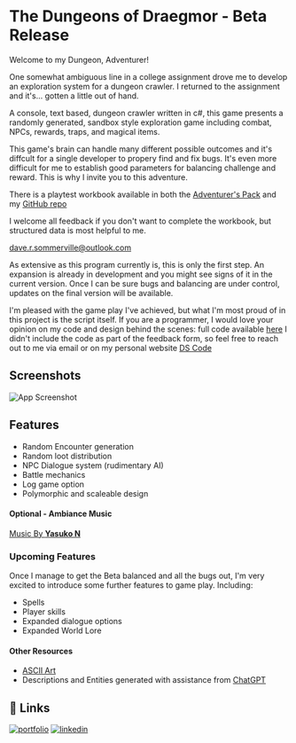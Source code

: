 
# The Dungeons of Draegmor - Beta Release
Welcome to my Dungeon, Adventurer! 

One somewhat ambiguous line in a college assignment drove me to develop an exploration system for a dungeon crawler. I returned to the assignment and it's... gotten a little out of hand. 


A console, text based, dungeon crawler written in c#, this game presents a randomly generated, sandbox style exploration game including combat, NPCs, rewards, traps, and magical items. 

This game's brain can handle many different possible outcomes and it's diffcult for a single developer to propery find and fix bugs. It's even more difficult for me to establish good parameters for balancing challenge and reward. This is why I invite you to this adventure. 

There is a playtest workbook available in both the [Adventurer's Pack](https://dave-sommerville.github.io/ds-code-releases/Releases/dungeon-adventurers-pack.zip) and my [GitHub repo](https://github.com/dave-sommerville/Dungeon_Crawler)

I welcome all feedback if you don't want to complete the workbook, but structured data is most helpful to me. 

[dave.r.sommerville@outlook.com](mailto:dave.r.sommerville@gmail.com)

As extensive as this program currently is, this is only the first step. An expansion is already in development and you might see signs of it in the current version. Once I can be sure bugs and balancing are under control, updates on the final version will be available. 


I'm pleased with the game play I've achieved, but what I'm most proud of in this project is the script itself. If you are a programmer, I would love your opinion on my code and design behind the scenes: full code available [here](https://github.com/dave-sommerville/Dungeon_Crawler) I didn't include the code as part of the feedback form, so feel free to reach out to me via email or on my personal website [DS Code](https://ds-code.ca)
## Screenshots

![App Screenshot](https://dave-sommerville.github.io/ds-code-releases/img/dungeon-preview.png)


## Features
- Random Encounter generation
- Random loot distribution
- NPC Dialogue system (rudimentary AI)
- Battle mechanics
- Log game option
- Polymorphic and scaleable design

#### Optional - Ambiance Music
[Music By **Yasuko N**]("https://pixabay.com/users/_yasuko_-33309096/?utm_source=link-attribution&utm_medium=referral&utm_campaign=music&utm_content=204107")

### Upcoming Features

Once I manage to get the Beta balanced and all the bugs out, I'm very excited to introduce some further features to game play. Including: 
- Spells
- Player skills
- Expanded dialogue options
- Expanded World Lore

#### Other Resources
- [ASCII Art]()
- Descriptions and Entities generated with assistance from [ChatGPT](https://chat.openai.com/chat)

## 🔗 Links
[![portfolio](https://img.shields.io/badge/my_portfolio-000?style=for-the-badge&logo=ko-fi&logoColor=white)](https://ds-code.ca/)
[![linkedin](https://img.shields.io/badge/linkedin-0A66C2?style=for-the-badge&logo=linkedin&logoColor=white)](https://www.linkedin.com/)

